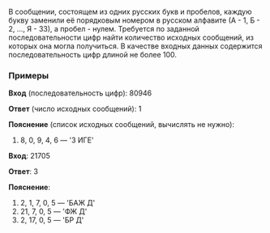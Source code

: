 В сообщении, состоящем из одних русских букв и пробелов, каждую букву заменили её порядковым номером в русском алфавите (А - 1, Б - 2, ..., Я - 33), а пробел - нулем. Требуется по заданной последовательности цифр найти количество исходных сообщений, из которых она могла получиться. В качестве входных данных содержится последовательность цифр длиной не более 100.

### Примеры

**Вход** (последовательность цифр): 80946

**Ответ** (число исходных сообщений): 1

**Пояснение** (список исходных сообщений, вычислять не нужно):
1. 8, 0, 9, 4, 6 — 'З ИГЕ'


**Вход**: 21705

**Ответ**: 3

**Пояснение**:
1. 2, 1, 7, 0, 5 — 'БАЖ Д'
2. 21, 7, 0, 5 — 'ФЖ Д'
3. 2, 17, 0, 5 — 'БР Д'
